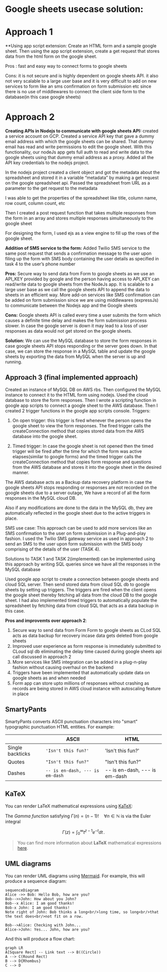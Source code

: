 # Google sheets usecase solution:

# Approach 1

**Using app script extension: Create an HTML form and a sample google sheet. Then using the app script extension, create a get request that stores data from the html form on the google sheet.

Pros : fast and easy way to connect forms to google sheets

Cons: it is not secure and is highly dependent on google sheets API. it also not very scalable to a large user base and it is very difficult to add on new services to form like an sms confirmation on form submission etc since there is no use of middlewares to connect the client side form to the database(in this case google sheets)


# **Approach 2**

**Creating APIs in Nodejs to communicate with google sheets API:** created a service account on GCP. Created a service API key that gave a dummy email address with which the google sheets can be shared. That dummy email has read and write permissions to edit the google sheet. With this functionality, our nodeJs app gets full auth to read and write data to the google sheets using that dummy email address as a proxy. Added all the API key credentials to the nodejs project.

In the nodejs project created a client object and got the metadata about the spreadsheet and stored it in a variable “metadata” by making a get request on the google spreadsheet api. Passed the spreadsheet from URL as a parameter to the get request to the metadata

I was able to get the properties of the spreadsheet like title, column name, row count, column count, etc

Then I created a post request function that takes multiple responses from the form in an array and stores multiple responses simultaneously to the google sheet

For designing the form, I used ejs as a view engine to fill up the rows of the google sheet.

**Addition of SMS service to the form:** Added Twilio SMS service to the same post request that sends a confirmation message to the user upon filing up the form with SMS body containing the user details as specified in task 4 to the user’s phone number

**Pros:** Secure way to send data from Form to google sheets as we use an API_KEY provided by google and the person having access to API_KEY can read/write data to google sheets from the NodeJs app. It is scalable to a large user base as we call the google sheets API to append the data to sheets in an efficient way. More add-on services like SMS confirmation can be added on form submission since we are using middlewares (expressJs) to communicate between the Nodejs app and the Google sheets

**Cons:** Google sheets API is called every time a user submits the form which causes a definite time delay and makes the form submission process slower. In case the google server is down it may lead to a loss of user responses as data would not get stored on the google sheets.

**Solution:**
We can use the MySQL database to store the form responses in case google sheets API stops responding or the server goes down. In that case, we can store the response in a MySQL table and update the google sheets by exporting the data from MySQL when the server is up and running.

## Approach 3 (final implemented approach)


Created an instance of MySQL DB on AWS rbs. Then configured the MySQL instance to connect it to the HTML form using nodejs. Used the cloud database to store the form responses. Then I wrote a scripting function in google app scripts to connect a google sheet to the AWS database. Then I created 2 trigger functions in the google app scripts console. Triggers:

1.  On open trigger: this trigger is fired whenever the person opens the google sheet to view the form responses. The fired trigger calls the createConnection method that copies stored data from the AWS database into the google sheet.
    
2.  Timed trigger: In case the google sheet is not opened then the timed trigger will be fired after the time for which the form was active elapses(similar to google forms) and the timed trigger calls the createConnection method that copies form response and questions from the AWS database and stores it into the google sheet in the desired manner.
    

The AWS database acts as a Backup data recovery platform in case the google sheets API stops responding or responses are not recorded on the google sheets due to a server outage, We have a record of all the form responses in the MySQL cloud DB.

Also if any modifications are done to the data in the MySQL db, they are automatically reflected in the google sheet due to the active triggers in place.

SMS use case: This approach can be used to add more services like an SMS confirmation to the user on form submission in a Plug-and-play fashion. I used the Twilio SMS gateway service as used in approach 2 to send an SMS to the user upon form submission with the SMS body comprising of the details of the user (TASK 4).

Solutions to TASK 1 and TASK 2(implemented) can be implemented using this approach by writing SQL queries since we have all the responses in the MySQL database

Used google app script to create a connection between google sheets and cloud SQL server. Then send stored data from cloud SQL db to google sheets by setting up triggers. The triggers are fired when the client opens the google sheet thereby fetching all data from the cloud DB to the google sheet. I had also implemented timed triggers to automatically populate the spreadsheet by fetching data from cloud SQL that acts as a data backup in this case.

**Pros and improvemts over approach 2**: 

 1. Secure way to send data from Form Form to google sheets as CLod SQL acts as data backup for recovery incase data gets deleted from google sheets
 2. Improved user experience as form response is immediately submitted to CLoud sql db eliminating the delay time caused during google sheets api call discussed in approach 2
 3. More services like SMS integration can be added in a plug-n-play fashion without causing overhaul on the backend
 4. Triggers have been implemented that automatically update data on google sheets as and when needed
 5. Form app can store upto millions of responses without crashing as records are being stored in AWS cloud instance with autoscaling feature in place
 
## SmartyPants

SmartyPants converts ASCII punctuation characters into "smart" typographic punctuation HTML entities. For example:

|                |ASCII                          |HTML                         |
|----------------|-------------------------------|-----------------------------|
|Single backticks|`'Isn't this fun?'`            |'Isn't this fun?'            |
|Quotes          |`"Isn't this fun?"`            |"Isn't this fun?"            |
|Dashes          |`-- is en-dash, --- is em-dash`|-- is en-dash, --- is em-dash|


## KaTeX

You can render LaTeX mathematical expressions using [KaTeX](https://khan.github.io/KaTeX/):

The *Gamma function* satisfying $\Gamma(n) = (n-1)!\quad\forall n\in\mathbb N$ is via the Euler integral

$$
\Gamma(z) = \int_0^\infty t^{z-1}e^{-t}dt\,.
$$

> You can find more information about **LaTeX** mathematical expressions [here](http://meta.math.stackexchange.com/questions/5020/mathjax-basic-tutorial-and-quick-reference).


## UML diagrams

You can render UML diagrams using [Mermaid](https://mermaidjs.github.io/). For example, this will produce a sequence diagram:

```mermaid
sequenceDiagram
Alice ->> Bob: Hello Bob, how are you?
Bob-->>John: How about you John?
Bob--x Alice: I am good thanks!
Bob-x John: I am good thanks!
Note right of John: Bob thinks a long<br/>long time, so long<br/>that the text does<br/>not fit on a row.

Bob-->Alice: Checking with John...
Alice->John: Yes... John, how are you?
```

And this will produce a flow chart:

```mermaid
graph LR
A[Square Rect] -- Link text --> B((Circle))
A --> C(Round Rect)
B --> D{Rhombus}
C --> D
```
